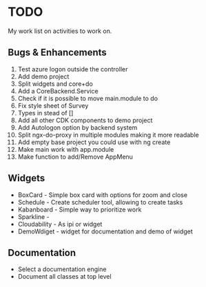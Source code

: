 # TODO
My work list on activities to work on.

## Bugs & Enhancements
1. Test azure logon outside the controller
1. Add demo project 
1. Split widgets and core+do
1. Add a CoreBackend.Service
1. Check if it is possible to move main.module to do
1. Fix style sheet of Survey
1. Types in stead of []
1. Add all other CDK components to demo project 
1. Add Autologon option by backend system
1. Split ngx-do-proxy in multiple modules making it more readable
1. Add empty base project you could use with ng create
1. Make main work with app.module
1. Make function to add/Remove AppMenu 


## Widgets
* BoxCard - Simple box card with options for zoom and close
* Schedule - Create scheduler tool, allowing to create  tasks
* Kabanboard - Simple way to prioritize work
* Sparkline - 
* Cloudability - As ipi or widget
* DemoWdiget - widget for documentation and demo of widget

## Documentation
* Select a documentation engine
* Document all classes at top level


